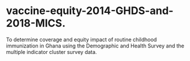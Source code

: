 # vaccine-equity-2014-GHDS-and-2018-MICS. 
To determine coverage and equity impact of routine childhood immunization in Ghana using the Demographic and Health Survey and the multiple indicator cluster survey data.
